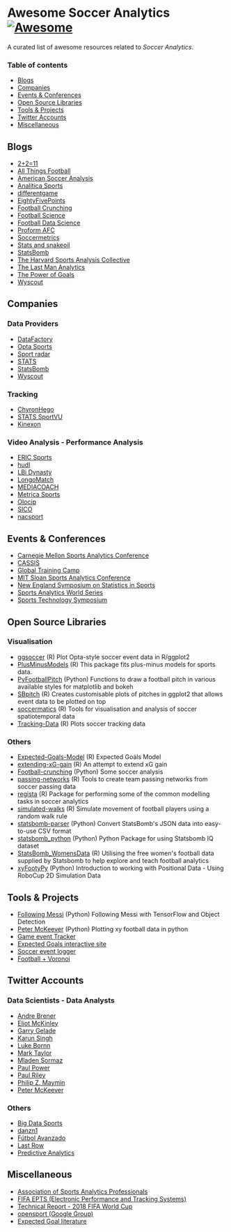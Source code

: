 # Awesome Soccer Analytics [![Awesome](https://awesome.re/badge.svg)](https://awesome.re)

A curated list of awesome resources related to *Soccer Analytics*.

### Table of contents

* [Blogs](#blogs)
* [Companies](#companies)
* [Events & Conferences](#events--conferences)
* [Open Source Libraries](#open-source-libraries)
* [Tools & Projects](#tools--projects)
* [Twitter Accounts](#twitter-accounts)
* [Miscellaneous](#miscellaneous)


## Blogs
* [2+2=11](https://2plus2equals11.com/)
* [All Things Football](https://allthingsfootballonline.blogspot.com/)
* [American Soccer Analysis](https://www.americansocceranalysis.com/)
* [Analítica Sports](http://www.analiticasports.com)
* [differentgame](https://differentgame.wordpress.com/)
* [EightyFivePoints](http://eightyfivepoints.blogspot.com/)
* [Football Crunching](https://medium.com/football-crunching)
* [Football Science](https://www.footballscience.net/)
* [Football Data Science](http://business-analytic.co.uk/blog/home-page/)
* [Proform AFC](https://proformanalytics.wordpress.com/)
* [Soccermetrics](http://www.soccermetrics.net/blog)
* [Stats and snakeoil](http://www.statsandsnakeoil.com/)
* [StatsBomb](https://statsbomb.com/)
* [The Harvard Sports Analysis Collective](http://harvardsportsanalysis.org/topics/soccer/)
* [The Last Man Analytics](https://thelastmananalytics.home.blog/)
* [The Power of Goals](https://thepowerofgoals.blogspot.com/)
* [Wyscout](https://blog.wyscout.com/)

## Companies
### Data Providers
* [DataFactory](http://www.datafactory.la/)
* [Opta Sports](https://www.optasports.com/)
* [Sport radar](https://www.sportradar.com/)
* [STATS](https://www.stats.com/data-feeds/)
* [StatsBomb](https://statsbomb.com/data/)
* [Wyscout](https://wyscout.com/es/)

### Tracking
* [ChyronHego](https://chyronhego.com/)
* [STATS SportVU](https://www.stats.com/sportvu-football/)
* [Kinexon](https://kinexon-sports.com/)


### Video Analysis - Performance Analysis
* [ERIC Sports](http://www.ericsports.net/)
* [hudl](https://www.hudl.com/)
* [LBi Dynasty](http://www.lbidynasty.com/)
* [LongoMatch](https://longomatch.com/es/)
* [MEDIACOACH](https://portal.mediacoach.es/)
* [Metrica Sports](https://metrica-sports.com/)
* [Olocip](http://www.olocip.com/)
* [SICO](https://www.sicostats.com/)
* [nacsport](https://nacsport.com/)


## Events & Conferences
* [Carnegie Mellon Sports Analytics Conference](http://www.cmusportsanalytics.com/conference2018.html)
* [CASSIS](http://cascadiasports.com/)
* [Global Training Camp](http://gtc.analyticsinsport.com/)
* [MIT Sloan Sports Analytics Conference](http://www.sloansportsconference.com/)
* [New England Symposium on Statistics in Sports](http://www.nessis.org/)
* [Sports Analytics World Series](https://www.analyticsinsport.com/)
* [Sports Technology Symposium](https://www.fcbarcelona.com/club/sports-technology-symposium)

## Open Source Libraries
### Visualisation
* [ggsoccer](https://github.com/Torvaney/ggsoccer) (R) Plot Opta-style soccer event data in R/ggplot2
* [PlusMinusModels](https://github.com/tpospisi/PlusMinusModels) (R) This package fits plus-minus models for sports data.
* [PyFootballPitch](https://github.com/znstrider/PyFootballPitch) (Python) Functions to draw a football pitch in various available styles for matplotlib and bokeh
* [SBpitch](https://github.com/FCrSTATS/SBpitch) (R) Creates customisable plots of pitches in ggplot2 that allows event data to be plotted on top
* [soccermatics](https://github.com/JoGall/soccermatics) (R) Tools for visualisation and analysis of soccer spatiotemporal data
* [Tracking-Data](https://github.com/KubaMichalczyk/Tracking-Data) (R) Plots soccer tracking data

### Others
* [Expected-Goals-Model](https://github.com/KubaMichalczyk/Expected-Goals-Model) (R) Expected Goals Model
* [extending-xG-gain](https://github.com/KubaMichalczyk/extending-xG-gain) (R) An attempt to extend xG gain
* [Football-crunching](https://github.com/rjtavares/football-crunching) (Python) Some soccer analysis
* [passing-networks](https://github.com/JoGall/passing-networks) (R) Tools to create team passing networks from soccer passing data
* [regista](https://github.com/Torvaney/regista) (R) Package for performing some of the common modelling tasks in soccer analytics
* [simulated-walks](https://github.com/JoGall/simulated-walks) (R) Simulate movement of football players using a random walk rule
* [statsbomb-parser](https://github.com/imrankhan17/statsbomb-parser) (Python) Convert StatsBomb's JSON data into easy-to-use CSV format
* [statsbomb\_python](https://github.com/petermckeever/statsbomb_python) (Python) Python Package for using Statsbomb IQ dataset
* [StatsBomb\_WomensData](https://github.com/FCrSTATS/StatsBomb_WomensData) (R) Utilising the free women's football data supplied by Statsbomb to help explore and teach football analytics
* [xyFootyPy](https://github.com/znstrider/xyFootyPy) (Python) Introduction to working with Positional Data - Using RoboCup 2D Simulation Data

## Tools & Projects
* [Following Messi](https://becominghuman.ai/following-messi-with-tensorflow-and-object-detection-20ba6d75667) (Python) Following Messi with TensorFlow and Object Detection
* [Peter McKeever](http://petermckeever.com/plotting-xy-football-data-in-python/) (Python) Plotting xy football data in python
* [Game event Tracker](https://codepen.io/Mcnultyj/live/gdVbyv) 
* [Expected Goals interactive site](https://torvaney.github.io/projects/xG.html) 
* [Soccer event logger](https://torvaney.github.io/projects/tracker.html)
* [Football + Voronoi](http://durtal.github.io/interactives/Football-Voronoi/)


## Twitter Accounts
### Data Scientists - Data Analysts
* [Andre Brener](https://twitter.com/andre_brener)
* [Eliot McKinley](https://twitter.com/etmckinley)
* [Garry Gelade](https://twitter.com/GarryGelade)
* [Karun Singh](https://twitter.com/karun1710)
* [Luke Bornn](https://twitter.com/LukeBornn)
* [Mark Taylor](https://twitter.com/MarkTaylor0)
* [Mladen Sormaz](https://twitter.com/Mladen_Sormaz)
* [Paul Power](https://twitter.com/counterattack9)
* [Paul Riley](https://twitter.com/footballfactman)
* [Philip Z. Maymin](https://twitter.com/pmaymin)
* [Peter McKeever](https://twitter.com/petermckeever)

### Others
* [Big Data Sports](https://twitter.com/bigdatasport)
* [danzn1](https://twitter.com/danzn1)
* [Fútbol Avanzado](https://twitter.com/FutbolAvanzado)
* [Last Row](https://twitter.com/lastrowview)
* [Predictive Analytics](https://twitter.com/moneyballfutbol)

## Miscellaneous
* [Association of Sports Analytics Professionals](https://www.sportsanalyticsprofessionals.com/)
* [FIFA EPTS (Electronic Performance and Tracking Systems)](https://football-technology.fifa.com/en/media-tiles/epts/)
* [Technical Report - 2018 FIFA World Cup](https://img.fifa.com/image/upload/evdvpfdkueqrdlbbrrus.pdf)
* [opensport (Google Group)](https://groups.google.com/forum/#!forum/opensport)
* [Expected Goal literature](https://docs.google.com/document/d/1OY0dxqXIBgncj0UDgb97zOtczC-b6JUknPFWgD77ng4/edit)